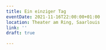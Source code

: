 ```yaml
---
title: Ein einziger Tag
eventDate: 2021-11-16T22:00:00+01:00
location: Theater am Ring, Saarlouis
link: ''
draft: true

---
```

